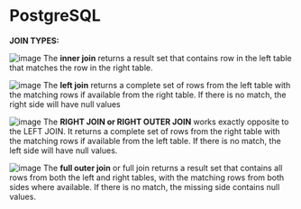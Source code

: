 # PostgreSQL

**JOIN TYPES:**

![image](https://user-images.githubusercontent.com/91359308/172411696-3d78485a-38cb-4d13-b1dd-edd781ac2c08.png)  The **inner join** returns a result set that contains row in the left table that matches the row in the right table.     

![image](https://user-images.githubusercontent.com/91359308/172411416-dc5532c3-2b5c-4e36-977e-a1a2389c3f63.png)  The **left join** returns a complete set of rows from the left table with the matching rows if available from the right table. If there is no match, the right side will have null values

![image](https://user-images.githubusercontent.com/91359308/172411836-e82134ab-4a43-4b61-ba16-ca0977693cc4.png) The **RIGHT JOIN or RIGHT OUTER JOIN** works exactly opposite to the LEFT JOIN. It returns a complete set of rows from the right table with the matching rows if available from the left table. If there is no match, the left side will have null values.

![image](https://user-images.githubusercontent.com/91359308/172411927-1d2808ff-4e05-48f1-b13a-0a7e00f39543.png) The **full outer join** or full join returns a result set that contains all rows from both the left and right tables, with the matching rows from both sides where available. If there is no match, the missing side contains null values.

